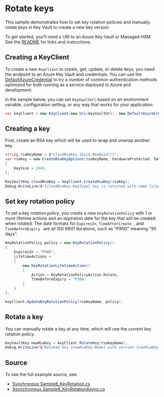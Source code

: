# Rotate keys

This sample demonstrates how to set key rotation policies and manually rotate keys in Key Vault to create a new key version.

To get started, you'll need a URI to an Azure Key Vault or Managed HSM. See the [README][] for links and instructions.

## Creating a KeyClient

To create a new `KeyClient` to create, get, update, or delete keys, you need the endpoint to an Azure Key Vault and credentials.
You can use the [DefaultAzureCredential][] to try a number of common authentication methods optimized for both running as a service deployed to Azure and development.

In the sample below, you can set `keyVaultUrl` based on an environment variable, configuration setting, or any way that works for your application.

```C# Snippet:KeysSample8KeyClient
var keyClient = new KeyClient(new Uri(keyVaultUrl), new DefaultAzureCredential());
```

## Creating a key

First, create an RSA key which will be used to wrap and unwrap another key.

```C# Snippet:KeysSample8CreateKey
string rsaKeyName = $"CloudRsaKey-{Guid.NewGuid()}";
var rsaKey = new CreateRsaKeyOptions(rsaKeyName, hardwareProtected: false)
{
    KeySize = 2048,
};

KeyVaultKey cloudRsaKey = keyClient.CreateRsaKey(rsaKey);
Debug.WriteLine($"{cloudRsaKey.KeyType} key is returned with name {cloudRsaKey.Name} and version {cloudRsaKey.Properties.Version}");
```

## Set key rotation policy

To set a key rotation policy, you create a new `KeyRotationPolicy` with 1 or more lifetime actions and an expiration date
for the key that will be created when rotated. The date formats for `ExpiresIn`, `TimeAfterCreate `, and `TimeBeforeExpiry ` are all ISO 8601 durations, such as "P90D" meaning "90 days".

```C# Snippet:KeysSample8UpdateRotationPolicy
KeyRotationPolicy policy = new KeyRotationPolicy()
{
    ExpiresIn = "P90D",
    LifetimeActions =
    {
        new KeyRotationLifetimeAction()
        {
            Action = KeyRotationPolicyAction.Rotate,
            TimeBeforeExpiry = "P30D"
        }
    }
};

keyClient.UpdateKeyRotationPolicy(rsaKeyName, policy);
```

## Rotate a key

You can manually rotate a key at any time, which will use the current key rotation policy.

```C# Snippet:KeysSample8RotateKey
KeyVaultKey newRsaKey = keyClient.RotateKey(rsaKeyName);
Debug.WriteLine($"Rotated key {newRsaKey.Name} with version {newRsaKey.Properties.Version}");
```

## Source

To see the full example source, see:

* [Synchronous Sample8_KeyRotation.cs](https://github.com/Azure/azure-sdk-for-net/blob/main/sdk/keyvault/Azure.Security.KeyVault.Keys/tests/samples/Sample8_KeyRotation.cs)
* [Asynchronous Sample8_KeyRotationAsync.cs](https://github.com/Azure/azure-sdk-for-net/blob/main/sdk/keyvault/Azure.Security.KeyVault.Keys/tests/samples/Sample8_KeyRotationAsync.cs)

[DefaultAzureCredential]: https://github.com/Azure/azure-sdk-for-net/blob/main/sdk/identity/Azure.Identity/README.md
[README]: https://github.com/Azure/azure-sdk-for-net/blob/main/sdk/keyvault/Azure.Security.KeyVault.Keys/README.md
